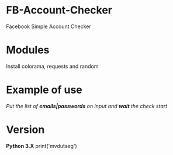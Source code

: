 # FB-Account-Checker
Facebook Simple Account Checker

# Modules
Install colorama, requests and random

# Example of use
*Put the list of **emails|passwords** on input*
_and **wait** the check start_

# Version
**Python 3.X**
print('mvdutseg')